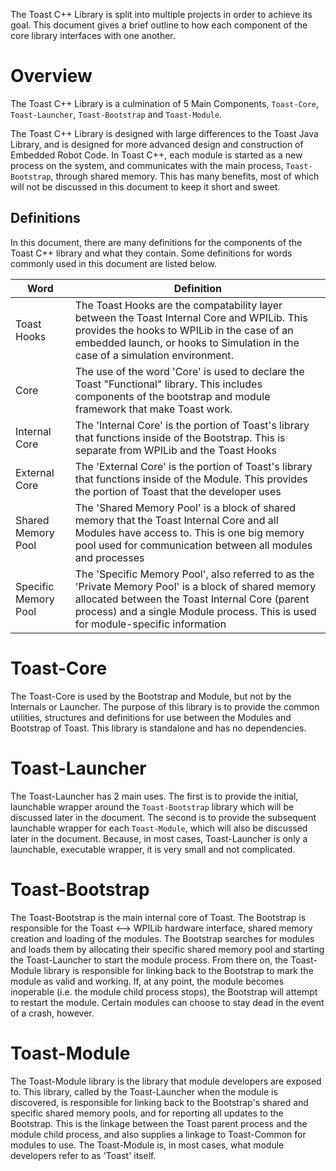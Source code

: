 The Toast C++ Library is split into multiple projects in order to achieve its goal. This document gives a 
brief outline to how each component of the core library interfaces with one another.

# Overview
The Toast C++ Library is a culmination of 5 Main Components, `Toast-Core`, `Toast-Launcher`, `Toast-Bootstrap` and `Toast-Module`.

The Toast C++ Library is designed with large differences to the Toast Java Library, and is designed for more advanced design and
construction of Embedded Robot Code. In Toast C++, each module is started as a new process on the system, and communicates with 
the main process, `Toast-Bootstrap`, through shared memory. This has many benefits, most of which will not be discussed in this
document to keep it short and sweet. 

## Definitions
In this document, there are many definitions for the components of the Toast C++ library and what they contain. Some definitions
for words commonly used in this document are listed below.

| Word | Definition |
| ---- | ---------- |
| Toast Hooks | The Toast Hooks are the compatability layer between the Toast Internal Core and WPILib. This provides the hooks to WPILib in the case of an embedded launch, or hooks to Simulation in the case of a simulation environment. |
| Core | The use of the word 'Core' is used to declare the Toast "Functional" library. This includes components of the bootstrap and module framework that make Toast work. |
| Internal Core | The 'Internal Core' is the portion of Toast's library that functions inside of the Bootstrap. This is separate from  WPILib and the Toast Hooks |
| External Core | The 'External Core' is the portion of Toast's library that functions inside of the Module. This provides the portion of Toast that the developer uses |
| Shared Memory Pool | The 'Shared Memory Pool' is a block of shared memory that the Toast Internal Core and all Modules have access to. This is one big memory pool used for communication between all modules and processes |
| Specific Memory Pool | The 'Specific Memory Pool', also referred to as the 'Private Memory Pool' is a block of shared memory allocated between the Toast Internal Core (parent process) and a single Module process. This is used for module-specific information |

# Toast-Core
The Toast-Core is used by the Bootstrap and Module, but not by the Internals or Launcher. The purpose of this library is to provide
the common utilities, structures and definitions for use between the Modules and Bootstrap of Toast. This library is standalone and
has no dependencies.

# Toast-Launcher
The Toast-Launcher has 2 main uses. The first is to provide the initial, launchable wrapper around the `Toast-Bootstrap` library which
will be discussed later in the document. The second is to provide the subsequent launchable wrapper for each `Toast-Module`, which
will also be discussed later in the document. Because, in most cases, Toast-Launcher is only a launchable, executable wrapper, it is
very small and not complicated.

# Toast-Bootstrap
The Toast-Bootstrap is the main internal core of Toast. The Bootstrap is responsible for the Toast <--> WPILib hardware interface, shared memory
creation and loading of the modules. The Bootstrap searches for modules and loads them by allocating their specific shared memory pool and starting
the Toast-Launcher to start the module process. From there on, the Toast-Module library is responsible for linking back to the Bootstrap to mark
the module as valid and working. If, at any point, the module becomes inoperable (i.e. the module child process stops), the Bootstrap will attempt
to restart the module. Certain modules can choose to stay dead in the event of a crash, however.

# Toast-Module
The Toast-Module library is the library that module developers are exposed to. This library, called by the Toast-Launcher when the 
module is discovered, is responsible for linking back to the Bootstrap's shared and specific shared memory pools, and for reporting
all updates to the Bootstrap. This is the linkage between the Toast parent process and the module child process, and also supplies
a linkage to Toast-Common for modules to use. The Toast-Module is, in most cases, what module developers refer to as 'Toast' itself.
